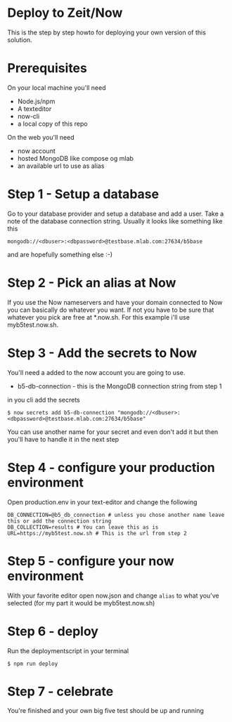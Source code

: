 # Deploy to Zeit/Now

This is the step by step howto for deploying your own version of this solution.

# Prerequisites

On your local machine you'll need
- Node.js/npm
- A texteditor
- now-cli
- a local copy of this repo

On the web you'll need
- now account
- hosted MongoDB like compose og mlab
- an available url to use as alias

# Step 1 - Setup a database

Go to your database provider and setup a database and add a user.
Take a note of the database connection string. Usually it looks like something like this

```
mongodb://<dbuser>:<dbpassword>@testbase.mlab.com:27634/b5base
```

<dbuser> and <dbpassword> are hopefully something else :-)

# Step 2 - Pick an alias at Now

If you use the Now nameservers and have your domain connected to Now you can basically do whatever you want.
If not you have to be sure that whatever you pick are free at *.now.sh. For this example i'll use myb5test.now.sh.

# Step 3 - Add the secrets to Now

You'll need a added to the now account you are going to use.

- b5-db-connection - this is the MongoDB connection string from step 1

in you cli add the secrets

```
$ now secrets add b5-db-connection "mongodb://<dbuser>:<dbpassword>@testbase.mlab.com:27634/b5base"
```

You can use another name for your secret and even don't add it but then you'll have to handle it in the next step

# Step 4 - configure your production environment

Open production.env in your text-editor and change the following
```
DB_CONNECTION=@b5_db_connection # unless you chose another name leave this or add the connection string
DB_COLLECTION=results # You can leave this as is
URL=https://myb5test.now.sh # This is the url from step 2
```

# Step 5 - configure your now environment

With your favorite editor open now.json and change `alias` to what you've selected (for my part it would be myb5test.now.sh)

# Step 6 - deploy

Run the deploymentscript in your terminal

```
$ npm run deploy
```

# Step 7 - celebrate

You're finished and your own big five test should be up and running


